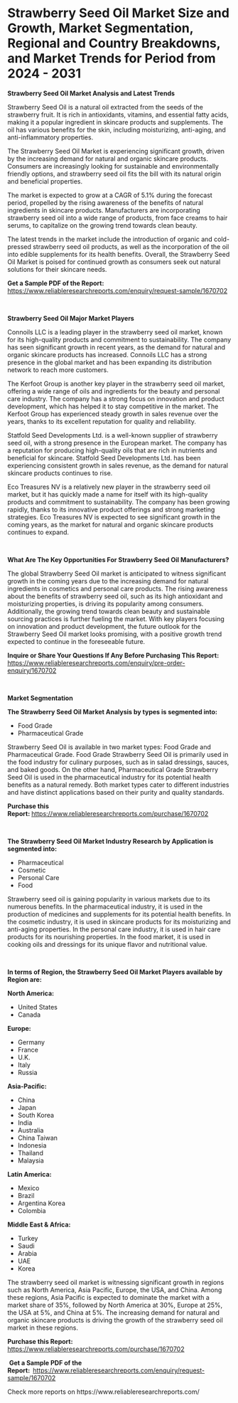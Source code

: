 <p><h1>Strawberry Seed Oil Market Size and Growth, Market Segmentation, Regional and Country Breakdowns, and Market Trends for Period from 2024 -  2031</h1></p><p><strong>Strawberry Seed Oil Market Analysis and Latest Trends</strong></p>
<p><p>Strawberry Seed Oil is a natural oil extracted from the seeds of the strawberry fruit. It is rich in antioxidants, vitamins, and essential fatty acids, making it a popular ingredient in skincare products and supplements. The oil has various benefits for the skin, including moisturizing, anti-aging, and anti-inflammatory properties.</p><p>The Strawberry Seed Oil Market is experiencing significant growth, driven by the increasing demand for natural and organic skincare products. Consumers are increasingly looking for sustainable and environmentally friendly options, and strawberry seed oil fits the bill with its natural origin and beneficial properties.</p><p>The market is expected to grow at a CAGR of 5.1% during the forecast period, propelled by the rising awareness of the benefits of natural ingredients in skincare products. Manufacturers are incorporating strawberry seed oil into a wide range of products, from face creams to hair serums, to capitalize on the growing trend towards clean beauty.</p><p>The latest trends in the market include the introduction of organic and cold-pressed strawberry seed oil products, as well as the incorporation of the oil into edible supplements for its health benefits. Overall, the Strawberry Seed Oil Market is poised for continued growth as consumers seek out natural solutions for their skincare needs.</p></p>
<p><strong>Get a Sample PDF of the Report:&nbsp;</strong> <a href="https://www.reliableresearchreports.com/enquiry/request-sample/1670702">https://www.reliableresearchreports.com/enquiry/request-sample/1670702</a></p>
<p>&nbsp;</p>
<p><strong>Strawberry Seed Oil Major Market Players</strong></p>
<p><p>Connoils LLC is a leading player in the strawberry seed oil market, known for its high-quality products and commitment to sustainability. The company has seen significant growth in recent years, as the demand for natural and organic skincare products has increased. Connoils LLC has a strong presence in the global market and has been expanding its distribution network to reach more customers.</p><p>The Kerfoot Group is another key player in the strawberry seed oil market, offering a wide range of oils and ingredients for the beauty and personal care industry. The company has a strong focus on innovation and product development, which has helped it to stay competitive in the market. The Kerfoot Group has experienced steady growth in sales revenue over the years, thanks to its excellent reputation for quality and reliability.</p><p>Statfold Seed Developments Ltd. is a well-known supplier of strawberry seed oil, with a strong presence in the European market. The company has a reputation for producing high-quality oils that are rich in nutrients and beneficial for skincare. Statfold Seed Developments Ltd. has been experiencing consistent growth in sales revenue, as the demand for natural skincare products continues to rise.</p><p>Eco Treasures NV is a relatively new player in the strawberry seed oil market, but it has quickly made a name for itself with its high-quality products and commitment to sustainability. The company has been growing rapidly, thanks to its innovative product offerings and strong marketing strategies. Eco Treasures NV is expected to see significant growth in the coming years, as the market for natural and organic skincare products continues to expand.</p></p>
<p>&nbsp;</p>
<p><strong>What Are The Key Opportunities For Strawberry Seed Oil Manufacturers?</strong></p>
<p><p>The global Strawberry Seed Oil market is anticipated to witness significant growth in the coming years due to the increasing demand for natural ingredients in cosmetics and personal care products. The rising awareness about the benefits of strawberry seed oil, such as its high antioxidant and moisturizing properties, is driving its popularity among consumers. Additionally, the growing trend towards clean beauty and sustainable sourcing practices is further fueling the market. With key players focusing on innovation and product development, the future outlook for the Strawberry Seed Oil market looks promising, with a positive growth trend expected to continue in the foreseeable future.</p></p>
<p><strong>Inquire or Share Your Questions If Any Before Purchasing This Report:</strong> <a href="https://www.reliableresearchreports.com/enquiry/pre-order-enquiry/1670702">https://www.reliableresearchreports.com/enquiry/pre-order-enquiry/1670702</a></p>
<p>&nbsp;</p>
<p><strong>Market Segmentation</strong></p>
<p><strong>The Strawberry Seed Oil Market Analysis by types is segmented into:</strong></p>
<p><ul><li>Food Grade</li><li>Pharmaceutical Grade</li></ul></p>
<p><p>Strawberry Seed Oil is available in two market types: Food Grade and Pharmaceutical Grade. Food Grade Strawberry Seed Oil is primarily used in the food industry for culinary purposes, such as in salad dressings, sauces, and baked goods. On the other hand, Pharmaceutical Grade Strawberry Seed Oil is used in the pharmaceutical industry for its potential health benefits as a natural remedy. Both market types cater to different industries and have distinct applications based on their purity and quality standards.</p></p>
<p><strong>Purchase this Report:&nbsp;</strong><a href="https://www.reliableresearchreports.com/purchase/1670702">https://www.reliableresearchreports.com/purchase/1670702</a></p>
<p>&nbsp;</p>
<p><strong>The Strawberry Seed Oil Market Industry Research by Application is segmented into:</strong></p>
<p><ul><li>Pharmaceutical</li><li>Cosmetic</li><li>Personal Care</li><li>Food</li></ul></p>
<p><p>Strawberry seed oil is gaining popularity in various markets due to its numerous benefits. In the pharmaceutical industry, it is used in the production of medicines and supplements for its potential health benefits. In the cosmetic industry, it is used in skincare products for its moisturizing and anti-aging properties. In the personal care industry, it is used in hair care products for its nourishing properties. In the food market, it is used in cooking oils and dressings for its unique flavor and nutritional value.</p></p>
<p>&nbsp;</p>
<p><strong>In terms of Region, the Strawberry Seed Oil Market Players available by Region are:</strong></p>
<p>
    <p> <strong> North America: </strong>
        <ul>
            <li>United States</li>
            <li>Canada</li>
        </ul>
        </p> 
    <p> <strong> Europe: </strong>
        <ul>
            <li>Germany</li>
            <li>France</li>
            <li>U.K.</li>
            <li>Italy</li>
            <li>Russia</li>
        </ul>
        </p> 
    <p> <strong> Asia-Pacific: </strong>
        <ul>
            <li>China</li>
            <li>Japan</li>
            <li>South Korea</li>
            <li>India</li>
            <li>Australia</li>
            <li>China Taiwan</li>
            <li>Indonesia</li>
            <li>Thailand</li>
            <li>Malaysia</li>
        </ul>
        </p> 
    <p> <strong> Latin America: </strong>
        <ul>
            <li>Mexico</li>
            <li>Brazil</li>
            <li>Argentina Korea</li>
            <li>Colombia</li>
        </ul>
        </p> 
    <p> <strong> Middle East & Africa: </strong>
        <ul>
            <li>Turkey</li>
            <li>Saudi</li>
            <li>Arabia</li>
            <li>UAE</li>
            <li>Korea</li>
        </ul>
    </p>
    </p>
<p><p>The strawberry seed oil market is witnessing significant growth in regions such as North America, Asia Pacific, Europe, the USA, and China. Among these regions, Asia Pacific is expected to dominate the market with a market share of 35%, followed by North America at 30%, Europe at 25%, the USA at 5%, and China at 5%. The increasing demand for natural and organic skincare products is driving the growth of the strawberry seed oil market in these regions.</p></p>
<p><strong>Purchase this Report: </strong><a href="https://www.reliableresearchreports.com/purchase/1670702">https://www.reliableresearchreports.com/purchase/1670702</a></p>
<p>&nbsp;<strong>Get a Sample PDF of the Report:&nbsp;&nbsp;</strong><a href="https://www.reliableresearchreports.com/enquiry/request-sample/1670702">https://www.reliableresearchreports.com/enquiry/request-sample/1670702</a></p>
<p><strong></strong></p>
<p>Check more reports on https://www.reliableresearchreports.com/</p>